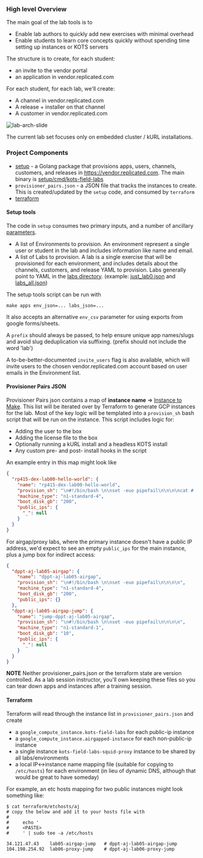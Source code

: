 ### High level Overview

The main goal of the lab tools is to 

* Enable lab authors to quickly add new exercises with minimal overhead
* Enable students to learn core concepts quickly without spending time setting up instances or KOTS servers


The structure is to create, for each student:

* an invite to the vendor portal
* an application in vendor.replicated.com

For each student, for each lab, we'll create:
* A channel in vendor.replicated.com
* A release + installer on that channel
* A customer in vendor.replicated.com

![lab-arch-slide](./img/lab-arch-slide.png)

The current lab set focuses only on embedded cluster / kURL installations.

### Project Components

* [setup](../setup) - a Golang package that provisions apps, users, channels, customers, and releases in https://vendor.replicated.com. The main binary is [setup/cmd/kots-field-labs](../setup/cmd/kots-field-labs)
* `provisioner_pairs.json` - a JSON file that tracks the instances to create. This is created/updated by the `setup` code, and consumed by `terraform`
* [terraform](../terraform)



#### Setup tools

The code in `setup` consumes two primary inputs, and a number of ancillary [parameters](../setup/cmd/kots-field-labs/param.go).

* A list of Environments to provision. An environment represent a single user or student in the lab and includes information
  like name and email.
* A list of Labs to provision. A lab is a single exercise that will be provisioned for each environment, and includes details
  about the channels, customers, and release YAML to provision. Labs generally point to YAML in the [labs directory](../labs).
  (example: [just_lab0.json](../just_lab0.json) and [labs_all.json](../labs_all.json))
  
The setup tools script can be run with

```shell
make apps env_json=... labs_json=...
```

It also accepts an alternative `env_csv` parameter for using exports from google forms/sheets.

A `prefix` should always be passed, to help ensure unique app names/slugs and avoid slug deduplication via suffixing.  (prefix should not include the word 'lab')

A to-be-better-documented `invite_users` flag is also available, which will invite users to the chosen vendor.replicated.com 
account based on user emails in the Environment list.

#### Provisioner Pairs JSON

Provisioner Pairs json contains a map of **instance name** => [Instance to Make](../setup/pkg/fieldlabs/environment_create.go#L93). 
This list will be iterated over by Terraform to generate GCP instances for the lab.
Most of the key logic will be templated into a `provision_sh` bash script that will be run on the instance. This script includes logic for:

* Adding the user to the box
* Adding the license file to the box
* Optionally running a kURL install and a headless KOTS install
* Any custom pre- and post- install hooks in the script

An example entry in this map might look like

```json
{
  "rp415-dex-lab00-hello-world": {
    "name": "rp415-dex-lab00-hello-world",
    "provision_sh": "\n#!/bin/bash \n\nset -euo pipefail\n\n\n\ncat # ... rest of provisioner script",
    "machine_type": "n1-standard-4",
    "boot_disk_gb": "200",
    "public_ips": {
      "_": null
    }
  }
}
```

For airgap/proxy labs, where the primary instance doesn't have a public IP address, we'd expect to see an empty `public_ips` for the main instance, plus a jump box for indirect access:

```json
{
  "dppt-aj-lab05-airgap": {
    "name": "dppt-aj-lab05-airgap",
    "provision_sh": "\n#!/bin/bash \n\nset -euo pipefail\n\n\n\n",
    "machine_type": "n1-standard-4",
    "boot_disk_gb": "200",
    "public_ips": {}
  },
  "dppt-aj-lab05-airgap-jump": {
    "name": "jump-dppt-aj-lab05-airgap",
    "provision_sh": "\n#!/bin/bash \n\nset -euo pipefail\n\n\n\n",
    "machine_type": "n1-standard-1",
    "boot_disk_gb": "10",
    "public_ips": {
      "_": null
    }
  }
}
```

**NOTE** Neither provisioner_pairs.json or the terraform state are version controlled. As a lab session instructor, you'll own keeping these files so you can tear down apps and instances after a training session.

#### Terraform

Terraform will read through the instance list in `provisioner_pairs.json` and create

* a `google_compute_instance.kots-field-labs` for each public-ip instance
* a `google_compute_instance.airgapped-instance` for each non-public-ip instance
* a single instance `kots-field-labs-squid-proxy` instance to be shared by all labs/environments
* a local IP<->instance name mapping file (suitable for copying to `/etc/hosts`) for each environment
  (in lieu of dynamic DNS, although that would be great to have someday)
  

For example, an etc hosts mapping for two public instances might look something like:

```text
$ cat terraform/etchosts/aj
# copy the below and add it to your hosts file with
#
#     echo '
#     <PASTE>
#     ' | sudo tee -a /etc/hosts

34.121.47.43	lab05-airgap-jump	# dppt-aj-lab05-airgap-jump
104.198.254.92	lab06-proxy-jump	# dppt-aj-lab06-proxy-jump
```


  


